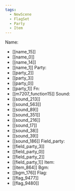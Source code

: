 ```yaml
---
tags:
  - NewScene
  - FlagSet
  - Party
  - Item
---
```

Name:
- [[name_15]]
- [[name_0]]
- [[name_14]]
- [[name_1]]
Party:
- [[party_2]]
- [[party_3]]
- [[party_0]]
- [[party_1]]
Fn:
- [[m7207_function15]]
Sound:
- [[sound_213]]
- [[sound_563]]
- [[sound_89]]
- [[sound_351]]
- [[sound_216]]
- [[sound_17]]
- [[sound_38]]
- [[sound_39]]
- [[sound_186]]
Field_party:
- [[field_party_3]]
- [[field_party_0]]
- [[field_party_2]]
- [[field_party_1]]
Item:
- [[item_864]]
Bgm:
- [[bgm_176]]
Flag:
- [[flag_9477]]
- [[flag_9480]]
